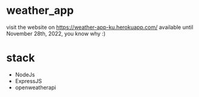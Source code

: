 # weather_app

visit the website on https://weather-app-ku.herokuapp.com/
available until November 28th, 2022, you know why :)

# stack
- NodeJs
- ExpressJS
- openweatherapi
